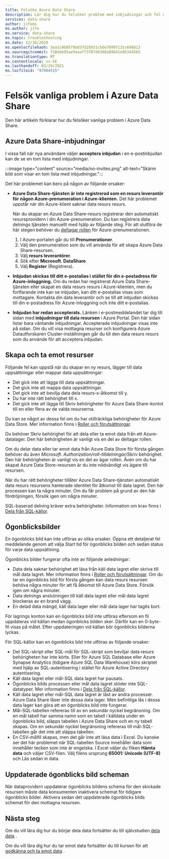 ```yaml
---
title: Felsöka Azure Data Share
description: Lär dig hur du felsöker problem med inbjudningar och fel när du skapar eller tar emot data resurser i Azure Data Share.
services: data-share
author: jifems
ms.author: jife
ms.service: data-share
ms.topic: troubleshooting
ms.date: 12/16/2020
ms.openlocfilehash: 3aa1c0b8579bd37d2bb51cbde70997131c696813
ms.sourcegitcommit: f28ebb95ae9aaaff3f87d8388a09b41e0b3445b5
ms.translationtype: MT
ms.contentlocale: sv-SE
ms.lasthandoff: 03/29/2021
ms.locfileid: "97964515"
---
```

# <a name="troubleshoot-common-problems-in-azure-data-share"></a>Felsök vanliga problem i Azure Data Share 

Den här artikeln förklarar hur du felsöker vanliga problem i Azure Data Share. 

## <a name="azure-data-share-invitations"></a>Azure Data Share-inbjudningar 

I vissa fall när nya användare väljer **acceptera inbjudan** i en e-postinbjudan kan de se en tom lista med inbjudningar. 

:::image type="content" source="media/no-invites.png" alt-text="Skärm bild som visar en tom lista med inbjudningar.":::

Det här problemet kan bero på någon av följande orsaker:

* **Azure Data Share-tjänsten är inte registrerad som en resurs leverantör för någon Azure-prenumeration i Azure-klienten.** Det här problemet uppstår när din Azure-klient saknar data resurs resurs. 

    När du skapar en Azure Data Share-resurs registrerar den automatiskt resursprovidern i din Azure-prenumeration. Du kan registrera data delnings tjänsten manuellt med hjälp av följande steg. För att slutföra de här stegen behöver du [deltagar rollen](../role-based-access-control/built-in-roles.md#contributor) för Azure-prenumerationen. 

    1. I Azure-portalen går du till **Prenumerationer**.
    1. Välj den prenumeration som du vill använda för att skapa Azure Data Share-resursen.
    1. Välj **resurs leverantörer**.
    1. Sök efter **Microsoft. DataShare**.
    1. Välj **Register** (Registrera).

* **Inbjudan skickas till ditt e-postalias i stället för din e-postadress för Azure-inloggning.** Om du redan har registrerat Azure Data Share-tjänsten eller skapat en data resurs resurs i Azure-klienten, men du fortfarande inte kan se inbjudan, kan ditt e-postalias visas som mottagare. Kontakta din data leverantör och se till att inbjudan skickas till din e-postadress för Azure-inloggning och inte ditt e-postalias.

* **Inbjudan har redan accepterats.** Länken i e-postmeddelandet tar dig till sidan med **inbjudningar till data resursen** i Azure Portal. Den här sidan listar bara väntande inbjudningar. Accepterade inbjudningar visas inte på sidan. Om du vill visa mottagna resurser och konfigurera Azure Datautforskaren Cluster-inställningen går du till den data resurs resurs som du använde för att acceptera inbjudan.

## <a name="creating-and-receiving-shares"></a>Skapa och ta emot resurser

Följande fel kan uppstå när du skapar en ny resurs, lägger till data uppsättningar eller mappar data uppsättningar:

* Det gick inte att lägga till data uppsättningar.
* Det gick inte att mappa data uppsättningar.
* Det gick inte att bevilja data dela resurs-x-åtkomst till y.
* Du har inte rätt behörighet till x.
* Det gick inte att lägga till Skriv behörigheter för Azure Data Share-kontot till en eller flera av de valda resurserna.

Du kan se något av dessa fel om du har otillräckliga behörigheter för Azure Data Store. Mer information finns i [Roller och förutsättningar](concepts-roles-permissions.md). 

Du behöver Skriv behörighet för att dela eller ta emot data från ett Azure-datalager. Den här behörigheten är vanligt vis en del av deltagar rollen. 

Om du delar data eller tar emot data från Azure Data Store för första gången behöver du även *Microsoft. Authorization/roll-tilldelningar/Skriv* behörighet. Den här behörigheten är vanligt vis en del av ägar rollen. Även om du har skapat Azure Data Store-resursen är du inte nödvändigt vis ägare till resursen. 

När du har rätt behörigheter tillåter Azure Data Share-tjänsten automatiskt data resurs resursens hanterade identitet för åtkomst till data lagret. Den här processen kan ta några minuter. Om du får problem på grund av den här fördröjningen, försök igen om några minuter.

SQL-baserad delning kräver extra behörigheter. Information om krav finns i [Dela från SQL-källor](how-to-share-from-sql.md).

## <a name="snapshots"></a>Ögonblicksbilder
En ögonblicks bild kan inte utföras av olika orsaker. Öppna ett detaljerat fel meddelande genom att välja Start tid för ögonblicks bilden och sedan status för varje data uppsättning. 

Ögonblicks bilder fungerar ofta inte av följande anledningar:

* Data dela saknar behörighet att läsa från käll data lagret eller skriva till mål data lagret. Mer information finns i [Roller och förutsättningar](concepts-roles-permissions.md). Om du tar en ögonblicks bild för första gången kan data resurs resursen behöva några minuter för att få åtkomst till Azure Data Store. Försök igen om några minuter.
* Data delnings anslutningen till käll data lagret eller mål data lagret blockeras av en brand vägg.
* En delad data mängd, käll data lager eller mål data lager har tagits bort.

För lagrings konton kan en ögonblicks bild inte utföras eftersom en fil uppdateras vid källan medan ögonblicks bilden sker. Därför kan en 0-byte-fil visas på målet. Efter uppdateringen vid källan bör ögonblicks bilderna lyckas.

För SQL-källor kan en ögonblicks bild inte utföras av följande orsaker:

* Det SQL-skript eller SQL-mål för SQL-skript som beviljar data resurs behörigheten har inte körts. Eller för Azure SQL Database eller Azure Synapse Analytics (tidigare Azure SQL Data Warehouse) körs skriptet med hjälp av SQL-autentisering i stället för Azure Active Directory autentisering.  
* Käll data lagret eller mål-SQL data lagret har pausats.
* Ögonblicks bilds processen eller mål data lagret stöder inte SQL-datatyper. Mer information finns i [Dela från SQL-källor](how-to-share-from-sql.md#supported-data-types).
* Käll data lagret eller mål-SQL data lagret är låst av andra processer. Azure Data Share låser inte dessa data lager. Men befintliga lås i dessa data lager kan göra att en ögonblicks bild inte fungerar.
* Mål-SQL-tabellen refereras till av en sekundär nyckel begränsning. Om en mål tabell har samma namn som en tabell i källdata under en ögonblicks bild, släpps tabellen i Azure Data Share och en ny tabell skapas. Om en sekundär nyckel begränsning refereras till mål-SQL-tabellen går det inte att släppa tabellen.
* En CSV-målfil skapas, men det går inte att läsa data i Excel. Du kanske ser det här problemet när SQL-tabellen Source innehåller data som innehåller tecken som inte är engelska. I Excel väljer du fliken **Hämta data** och väljer CSV-filen. Välj filens ursprung **65001: Unicode (UTF-8)** och Läs sedan in data.

## <a name="updated-snapshot-schedules"></a>Uppdaterade ögonblicks bild scheman
När dataprovidern uppdaterar ögonblicks bildens schema för den skickade resursen måste data konsumenten inaktivera schemat för tidigare ögonblicks bilder. Aktivera sedan det uppdaterade ögonblicks bilds schemat för den mottagna resursen. 

## <a name="next-steps"></a>Nästa steg

Om du vill lära dig hur du börjar dela data fortsätter du till självstudien [dela data](share-your-data.md) . 

Om du vill lära dig hur du tar emot data fortsätter du till kursen för att [godkänna och ta emot data](subscribe-to-data-share.md) .